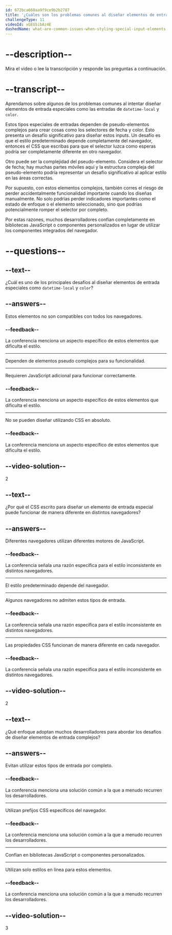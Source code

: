```yaml
---
id: 672bca660aa9f9ce9b2b2787
title: '¿Cuáles son los problemas comunes al diseñar elementos de entrada especiales?'
challengeType: 11
videoId: xGEG5ibAz4E
dashedName: what-are-common-issues-when-styling-special-input-elements
---
```


# --description--

Mira el video o lee la transcripción y responde las preguntas a continuación.

# --transcript--

Aprendamos sobre algunos de los problemas comunes al intentar diseñar elementos de entrada especiales como las entradas de `datetime-local` y `color`.

Estos tipos especiales de entradas dependen de pseudo-elementos complejos para crear cosas como los selectores de fecha y color. Esto presenta un desafío significativo para diseñar estos inputs. Un desafío es que el estilo predeterminado depende completamente del navegador, entonces el CSS que escribas para que el selector luzca como esperas podría ser completamente diferente en otro navegador.

Otro puede ser la complejidad del pseudo-elemento. Considera el selector de fecha; hay muchas partes móviles aquí y la estructura compleja del pseudo-elemento podría representar un desafío significativo al aplicar estilo en las áreas correctas.

Por supuesto, con estos elementos complejos, también corres el riesgo de perder accidentalmente funcionalidad importante cuando los diseñas manualmente. No solo podrías perder indicadores importantes como el estado de enfoque o el elemento seleccionado, sino que podrías potencialmente romper el selector por completo.

Por estas razones, muchos desarrolladores confían completamente en bibliotecas JavaScript o componentes personalizados en lugar de utilizar los componentes integrados del navegador.

# --questions--

## --text--

¿Cuál es uno de los principales desafíos al diseñar elementos de entrada especiales como `datetime-local` y `color`?

## --answers--

Estos elementos no son compatibles con todos los navegadores.

### --feedback--

La conferencia menciona un aspecto específico de estos elementos que dificulta el estilo.

---

Dependen de elementos pseudo complejos para su funcionalidad.

---

Requieren JavaScript adicional para funcionar correctamente.

### --feedback--

La conferencia menciona un aspecto específico de estos elementos que dificulta el estilo.

---

No se pueden diseñar utilizando CSS en absoluto.

### --feedback--

La conferencia menciona un aspecto específico de estos elementos que dificulta el estilo.

## --video-solution--

2

## --text--

¿Por qué el CSS escrito para diseñar un elemento de entrada especial puede funcionar de manera diferente en distintos navegadores?

## --answers--

Diferentes navegadores utilizan diferentes motores de JavaScript.

### --feedback--

La conferencia señala una razón específica para el estilo inconsistente en distintos navegadores.

---

El estilo predeterminado depende del navegador.

---

Algunos navegadores no admiten estos tipos de entrada.

### --feedback--

La conferencia señala una razón específica para el estilo inconsistente en distintos navegadores.

---

Las propiedades CSS funcionan de manera diferente en cada navegador.

### --feedback--

La conferencia señala una razón específica para el estilo inconsistente en distintos navegadores.

## --video-solution--

2

## --text--

¿Qué enfoque adoptan muchos desarrolladores para abordar los desafíos de diseñar elementos de entrada complejos?

## --answers--

Evitan utilizar estos tipos de entrada por completo.

### --feedback--

La conferencia menciona una solución común a la que a menudo recurren los desarrolladores.

---

Utilizan prefijos CSS específicos del navegador.

### --feedback--

La conferencia menciona una solución común a la que a menudo recurren los desarrolladores.

---

Confían en bibliotecas JavaScript o componentes personalizados.

---

Utilizan solo estilos en línea para estos elementos.

### --feedback--

La conferencia menciona una solución común a la que a menudo recurren los desarrolladores.

## --video-solution--

3
